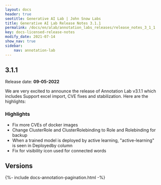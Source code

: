 ```yaml
---
layout: docs
header: true
seotitle: Generative AI Lab | John Snow Labs
title: Generative AI Lab Release Notes 3.1.1
permalink: /docs/en/alab/annotation_labs_releases/release_notes_3_1_1
key: docs-licensed-release-notes
modify_date: 2021-07-14
show_nav: true
sidebar:
    nav: annotation-lab
---
```


<div class="h3-box" markdown="1">

## 3.1.1

Release date: **09-05-2022**

We are very excited to announce the release of Annotation Lab v3.1.1 which includes Support excel import, CVE fixes and stabilization. Here are the highlights:

### Highlights
- Fix more CVEs of docker images
- Change ClusterRole and ClusterRolebinding to Role and Rolebinding for backup
- When a trained model is deployed by active learning, "active-learning" is seen in Deployedby column
- Fix for visibility icon used for connected words

</div><div class="prev_ver h3-box" markdown="1">

## Versions

</div>

{%- include docs-annotation-pagination.html -%}